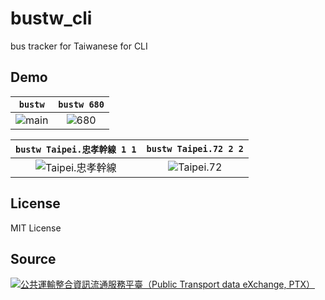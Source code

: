 # bustw_cli
bus tracker for Taiwanese for CLI

## Demo
| `bustw`  | `bustw 680` |
| :-------------------------------------: | :-------------------------------------: |
| ![main](https://imgur.com/2WjJicz.png) | ![680](https://imgur.com/JIehNZL.png) |

| `bustw Taipei.忠孝幹線 1 1` | `bustw Taipei.72 2 2` |
| :-------------------------------------: | :-------------------------------------: |
| ![Taipei.忠孝幹線](https://imgur.com/rC6GbP2.png) | ![Taipei.72](https://imgur.com/1PM33zC.png) |

## License
MIT License

## Source
[![公共運輸整合資訊流通服務平臺（Public Transport data eXchange, PTX）](https://imgur.com/wp2gOeU.png)](http://ptx.transportdata.tw/PTX)
